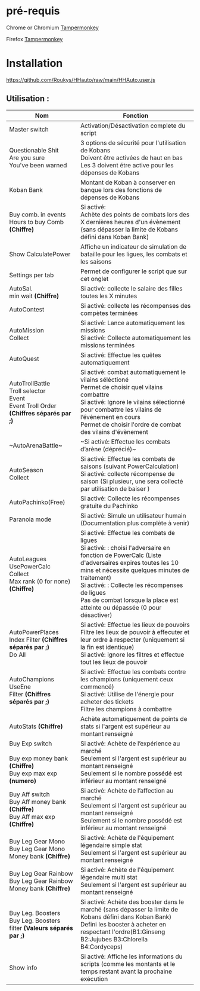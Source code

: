 # pré-requis

Chrome or Chromium
[Tampermonkey](https://chrome.google.com/webstore/detail/tampermonkey/dhdgffkkebhmkfjojejmpbldmpobfkfo?hl=fr)

Firefox
[Tampermonkey](https://addons.mozilla.org/fr/firefox/addon/tampermonkey/)

# Installation

https://github.com/Roukys/HHauto/raw/main/HHAuto.user.js

## Utilisation : 

| Nom | Fonction |
| --- | --- |
| Master switch | Activation/Désactivation complete du script |
| Questionable Shit<br>Are you sure<br>You've been warned | 3 options de sécurité pour l'utilisation de Kobans<br>Doivent être activées de haut en bas<br>Les 3 doivent étre active pour les dépenses de Kobans |
| Koban Bank | Montant de Koban à conserver en banque lors des fonctions de dépenses de Kobans |
|Buy comb. in events<br>Hours to buy Comb **(Chiffre)**| Si activé:<br>Achète des points de combats lors des X dernières heures d'un évènement (sans dépasser la limite de Kobans défini dans Koban Bank)|  
| Show CalculatePower | Affiche un indicateur de simulation de bataille pour les ligues, les combats et les saisons |  
| Settings per tab | Permet de configurer le script que sur cet onglet |  
| AutoSal.<br>min wait **(Chiffre)**| Si activé: collecte le salaire des filles toutes les X minutes |  
| AutoContest | Si activé: collecte les récompenses des compètes terminées |  
| AutoMission<br>Collect | Si activé: Lance automatiquement les missions<br> Si activé: Collecte automatiquement les missions terminées |  
| AutoQuest | Si activé: Effectue les quêtes automatiquement |  
| AutoTrollBattle<br>Troll selector<br>Event<br>Event Troll Order **(Chiffres séparés par ;)** | Si activé: combat automatiquement le vilains séléctioné<br>Permet de choisir quel vilains combattre<br>Si activé: Ignore le vilains sélectionné  pour combattre les vilains de l’événement en cours<br>Permet de choisir l'ordre de combat des vilains d'évènement  |  
| ~AutoArenaBattle~ | ~Si activé: Effectue les combats d’arène (déprécié)~ |  
| AutoSeason<br>Collect | Si activé: Effectue les combats de saisons (suivant PowerCalculation) <br>Si activé: collecte récompense de saison (Si plusieur, une sera collecté par utilisation de baiser ) |  
| AutoPachinko(Free) | Si activé: Collecte les récompenses gratuite du Pachinko|  
| Paranoia mode | Si activé: Simule un utilisateur humain (Documentation plus complète à venir) |  
| AutoLeagues<br>UsePowerCalc<br>Collect<br>Max rank (0 for none) **(Chiffre)**| Si activé: Effectue les combats de ligues<br> Si activé: : choisi l'adversaire en fonction de PowerCalc (Liste d'adversaires expires toutes les 10 mins et nécessite quelques minutes de traitement)<br> Si activé: : Collecte les récompenses de ligues<br> Pas de combat lorsque la place est atteinte ou dépassée (0 pour désactiver) |  
| AutoPowerPlaces<br>Index Filter **(Chiffres séparés par ;)**<br>Do All | Si activé: Effectue les lieux de pouvoirs<br>Filtre les lieux de pouvoir à effecuter et leur ordre à respecter (uniquement si la fin est identique)<br> Si activé: ignore les filtres et effectue tout les lieux de pouvoir |  
| AutoChampions<br>UseEne<br>Filter **(Chiffres séparés par ;)** | Si activé: Effectue les combats contre les champions (uniquement ceux commencé)<br > Si activé: Utilise de l'énergie pour acheter des tickets<br>Filtre les champions à combattre |  
| AutoStats **(Chiffre)** | Achète automatiquement de points de stats si l'argent est supérieur au montant renseigné |  
| Buy Exp switch<br><br>Buy exp money bank **(Chiffre)**<br>Buy exp max exp **(numero)** | Si activé: Achète de l’expérience au marché<br>Seulement si l'argent est supérieur au montant renseigné<br>Seulement si le nombre possédé est inférieur au montant renseigné |
| Buy Aff switch<br>Buy Aff money bank **(Chiffre)**<br>Buy Aff max exp **(Chiffre)** | Si activé: Achète de l’affection au marché<br>Seulement si l'argent est supérieur au montant renseigné<br>Seulement si le nombre possédé est inférieur au montant renseigné |  
| Buy Leg Gear Mono<br>Buy Leg Gear Mono Money bank **(Chiffre)** | Si activé: Achète de l'équipement légendaire simple stat<br>Seulement si l'argent est supérieur au montant renseigné |  
| Buy Leg Gear Rainbow<br>Buy Leg Gear Rainbow Money bank **(Chiffre)** | Si activé: Achète de l'équipement légendaire multi stat<br>Seulement si l'argent est supérieur au montant renseigné |  
| Buy Leg. Boosters<br>Buy Leg. Boosters filter **(Valeurs séparés par ;)** | Si activé: Achète des booster dans le marché (sans dépasser la limite de Kobans défini dans Koban Bank)<br>Defini les booster à acheter en respectant l'ordre(B1:Ginseng B2:Jujubes B3:Chlorella B4:Cordyceps) |  
| Show info  | Si activé: Affiche les informations du scripts (comme les montants et le temps restant avant la prochaine exécution |
